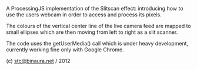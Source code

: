 A ProcessingJS implementation of the Slitscan effect: introducing how to 
use the users webcam in order to access and process its pixels.
	
The colours of the vertical center line of the live camera feed are
mapped to small ellipses which are then moving from left to right as
a slit scanner.  

The code uses the getUserMedia() call which is under heavy development,
currently working fine only with Google Chrome. 

(c) stc@binaura.net / 2012
